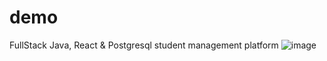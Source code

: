 # demo
FullStack Java, React &amp; Postgresql student management platform
![image](https://user-images.githubusercontent.com/61507289/197971300-6dedd522-910d-4c5c-bd6b-b836d6d04fd2.png)

